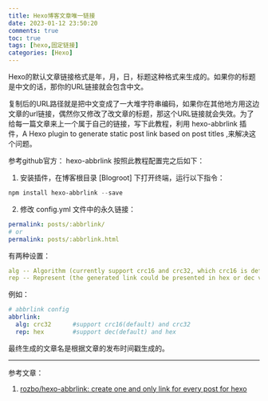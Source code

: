 ```yaml
---
title: Hexo博客文章唯一链接
date: 2023-01-12 23:50:20
comments: true
toc: true
tags: [hexo,固定链接]
categories: [Hexo]
---
```


Hexo的默认文章链接格式是年，月，日，标题这种格式来生成的。如果你的标题是中文的话，那你的URL链接就会包含中文。

复制后的URL路径就是把中文变成了一大堆字符串编码，如果你在其他地方用这边文章的url链接，偶然你又修改了改文章的标题，那这个URL链接就会失效。为了给每一篇文章来上一个属于自己的链接，写下此教程，利用 hexo-abbrlink 插件，A Hexo plugin to generate static post link based on post titles ,来解决这个问题。 

<!-- more -->

参考github官方： hexo-abbrlink 按照此教程配置完之后如下：

1. 安装插件，在博客根目录 [Blogroot] 下打开终端，运行以下指令：

```powershell
npm install hexo-abbrlink --save
```

2. 修改 config.yml 文件中的永久链接：

```yaml
permalink: posts/:abbrlink/ 
# or
permalink: posts/:abbrlink.html
```

有两种设置：

```yaml
alg -- Algorithm (currently support crc16 and crc32, which crc16 is default)
rep -- Represent (the generated link could be presented in hex or dec value)
```

例如：

```yaml
# abbrlink config
abbrlink:
  alg: crc32      #support crc16(default) and crc32
  rep: hex        #support dec(default) and hex
```

最终生成的文章名是根据文章的发布时间戳生成的。

---

参考文章：

1. [rozbo/hexo-abbrlink: create one and only link for every post for hexo](https://github.com/rozbo/hexo-abbrlink)
